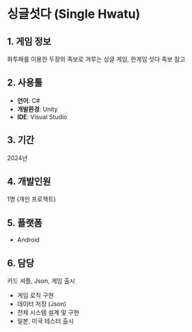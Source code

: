 # 싱글섯다 (Single Hwatu)

## 1. 게임 정보
화투패를 이용한 두장의 족보로 겨루는 싱글 게임, 한게임 섯다 족보 참고

## 2. 사용툴
- **언어**: C#
- **개발환경**: Unity
- **IDE**: Visual Studio

## 3. 기간
2024년

## 4. 개발인원
1명 (개인 프로젝트)

## 5. 플랫폼
- Android

## 6. 담당
카드 셔플, Json, 게임 출시
- 게임 로직 구현
- 데이터 저장 (Json) 
- 전체 시스템 설계 및 구현
- 일본, 미국 테스터 출시
